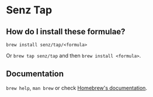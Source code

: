 # Senz Tap

## How do I install these formulae?

`brew install senz/tap/<formula>`

Or `brew tap senz/tap` and then `brew install <formula>`.

## Documentation

`brew help`, `man brew` or check [Homebrew's documentation](https://docs.brew.sh).
